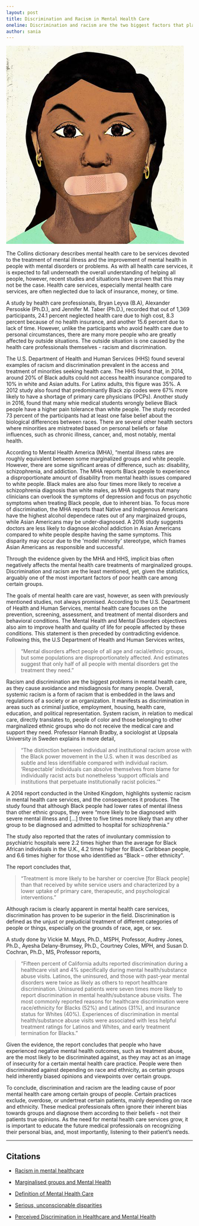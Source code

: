 ```yaml
---
layout: post
title: Discrimination and Racism in Mental Health Care
oneline: Discrimination and racism are the two biggest factors that play into the poor mental health of minorities and leave behind dire consequences.
author: sania
---
```


![Discrimination in Mental Health](/images/blog/discrimination.jpeg)

The Collins dictionary describes mental health care to be services devoted to the treatment of mental illness and the improvement of mental health in people with mental disorders or problems. As with all health care services, it is expected to fall underneath the overall understanding of helping all people, however, recent studies and situations have proven that this may not be the case. Health care services, especially mental health care services, are often neglected due to lack of insurance, money, or time.

A study by health care professionals, Bryan Leyva (B.A), Alexander Persoskie (Ph.D.), and Jennifer M. Taber (Ph.D.), recorded that out of 1,369 participants, 24.1 percent neglected health care due to high cost, 8.3 percent because of no health insurance, and another 15.6 percent due to lack of time. However, unlike the participants who avoid health care due to personal circumstances, there are many more people who are greatly affected by outside situations. The outside situation is one caused by the health care professionals themselves - racism and discrimination.

The U.S. Department of Health and Human Services (HHS) found several examples of racism and discrimination prevalent in the access and treatment of minorities seeking health care. The HHS found that, in 2014, around 20% of Black adults could not access health insurance compared to 10% in white and Asian adults. For Latinx adults, this figure was 35%. A 2012 study also found that predominantly Black zip codes were 67% more likely to have a shortage of primary care physicians (PCPs). Another study in 2016, found that many whie medical students wrongly believe Black people have a higher pain tolerance than white people. The study recorded 73 percent of the participants had at least one false belief about the biological differences between races. There are several other health sectors where minorities are mistreated based on personal beliefs or false influences, such as chronic illness, cancer, and, most notably, mental health.

According to Mental Health America (MHA), “mental illness rates are roughly equivalent between some marginalized groups and white people. However, there are some significant areas of difference, such as: disability, schizophrenia, and addiction. The MHA reports Black people to experience a disproportionate amount of disability from mental health issues compared to white people. Black males are also four times more likely to receive a schizophrenia diagnosis than white males, as MHA suggests that many clinicians can overlook the symptoms of depression and focus on psychotic symptoms when treating Black people, due to inherent bias. To focus more of discrimination, the MHA reports thaat Native and Indigenous Americans have the highest alcohol dependece rates out of any marginaized groups, while Asian Americans may be under-diagnosed. A 2016 study suggests doctors are less likely to diagnose alcohol addiction in Asian Americans compared to white people despite having the same symptoms. This disparity may occur due to the 'model minority' stereotype, which frames Asian Americans as responsible and successful.

Through the evidence given by the MHA and HHS, implicit bias often negatively affects the mental health care treatments of marginalized groups. Discrimination and racism are the least mentioned, yet, given the statistics, arguably one of the most important factors of poor health care among certain groups.

The goals of mental health care are vast, however, as seen with previously mentioned studies, not always promised. According to the U.S. Department of Health and Human Services, mental health care focuses on the prevention, screening, assessment, and treatment of mental disorders and behavioral conditions. The Mental Health and Mental Disorders objectives also aim to improve health and quality of life for people affected by these conditions. This statement is then preceded by contradicting evidence. Following this, the U.S Department of Health and Human Services writes,

> “Mental disorders affect people of all age and racial/ethnic groups, but some populations are disproportionately affected. And estimates suggest that only half of all people with mental disorders get the treatment they need.”

Racism and discrimination are the biggest problems in mental health care, as they cause avoidance and misdiagnosis for many people. Overall, systemic racism is a form of racism that is embedded in the laws and regulations of a society or an organization. It manifests as discrimination in areas such as criminal justice, employment, housing, health care, education, and political representation. System racism, in relation to medical care, directly translates to, people of color and those belonging to other marginalized ethnic groups who do not receive the medical care and support they need. Professor Hannah Bradby, a sociologist at Uppsala University in Sweden explains in more detail,

> “The distinction between individual and institutional racism arose with the Black power movement in the U.S. when it was described as subtle and less identifiable compared with individual racism. ‘Respectable’ individuals can absolve themselves from blame for individually racist acts but nonetheless ‘support officials and institutions that perpetuate institutionally racist policies.’"

A 2014 report conducted in the United Kingdom, highlights systemic racism in mental health care services, and the consequences it produces. The study found that although Black people had lower rates of mental illness than other ethnic groups, they were “more likely to be diagnosed with severe mental illness and [...] three to five times more likely than any other group to be diagnosed and admitted to hospital for schizophrenia.”

The study also reported that the rates of involuntary commission to psychiatric hospitals were 2.2 times higher than the average for Black African individuals in the U.K., 4.2 times higher for Black Caribbean people, and 6.6 times higher for those who identified as “Black – other ethnicity".

The report concludes that,

> “Treatment is more likely to be harsher or coercive [for Black people] than that received by white service users and characterized by a lower uptake of primary care, therapeutic, and psychological interventions.”

Although racism is clearly apparent in mental health care services, discrimination has proven to be superior in the field. Discrimination is defined as the unjust or prejudicial treatment of different categories of people or things, especially on the grounds of race, age, or sex.

A study done by Vickie M. Mays, Ph.D., MSPH, Professor, Audrey Jones, Ph.D., Ayesha Delany-Brumsey, Ph.D., Courtney Coles, MPH, and Susan D. Cochran, Ph.D., MS, Professor reports,

> “Fifteen percent of California adults reported discrimination during a healthcare visit and 4% specifically during mental health/substance abuse visits. Latinos, the uninsured, and those with past-year mental disorders were twice as likely as others to report healthcare discrimination. Uninsured patients were seven times more likely to report discrimination in mental health/substance abuse visits. The most commonly reported reasons for healthcare discrimination were race/ethnicity for Blacks (52%) and Latinos (31%), and insurance status for Whites (40%). Experiences of discrimination in mental health/substance abuse visits were associated with less helpful treatment ratings for Latinos and Whites, and early treatment termination for Blacks.”

Given the evidence, the report concludes that people who have experienced negative mental health outcomes, such as treatment abuse, are the most likely to be discriminated against, as they may act as an image of insecurity for a certain mental health care practice. People were then discriminated against depending on race and ethnicity, as certain groups held inherently biased opinions and viewpoints over certain groups.

To conclude, discrimination and racism are the leading cause of poor mental health care among certain groups of people. Certain practices exclude, overdose, or undertreat certain patients, mainly depending on race and ethnicity. These medical professionals often ignore their inherent bias towards groups and diagnose them according to their beliefs - not their patients true opinions. As the need for mental health care services grow, it is important to educate the future medical professionals on recognizing their personal bias, and, most importantly, listening to their patient’s needs.

---

## Citations

- [Racism in mental healthcare](https://www.medicalnewstoday.com/articles/racism-in-mental-healthcare-an-invisible-barrier)

- [Marginalised groups and Mental Health](https://www.medicalnewstoday.com/articles/racism-in-healthcare#Mental-health)

- [Definition of Mental Health Care](https://www.collinsdictionary.com/us/dictionary/english/mental-health-care#:~:text=noun,modifier)

- [Serious, unconscionable disparities](https://www.medicalnewstoday.com/articles/racism-in-mental-healthcare-an-invisible-barrier#Serious,-unconscionable-disparities)

- [Perceived Discrimination in Healthcare and Mental Health](https://www.ncbi.nlm.nih.gov/pmc/articles/PMC5233585/)
